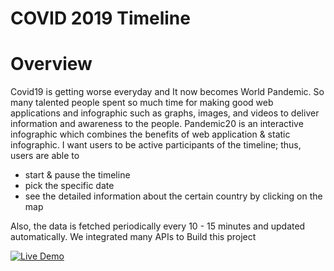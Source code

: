 # COVID 2019 Timeline 




# Overview

Covid19 is getting worse everyday and It now becomes World Pandemic. So many talented people spent 
so much time for making good web applications 
and infographic such as graphs, images, and videos to deliver information and awareness to the people.
Pandemic20 is an interactive infographic which combines the benefits of web application & static infographic. 
I want users to be active participants of the timeline; thus, users are able to
- start & pause the timeline
- pick the specific date
- see the detailed information about the certain country by clicking on the map

Also, the data is fetched periodically every 10 - 15 minutes and updated automatically.
We integrated many APIs to Build this project 

[![Live Demo](https://p.kindpng.com/picc/s/387-3871339_graphic-design-hd-png-download.png)](https://balaji-canada.github.io/)





